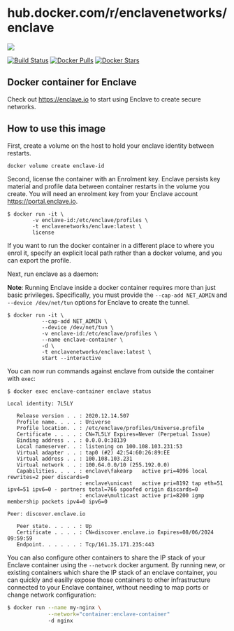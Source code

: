 # hub.docker.com/r/enclavenetworks/enclave

<p><a href="https://enclave.io/"><img src="https://enclave.io/img/enclave-logo.png"/></a></p>

[![Build Status](https://img.shields.io/docker/cloud/build/enclavenetworks/enclave.svg)](https://hub.docker.com/r/enclavenetworks/enclave)
[![Docker Pulls](https://img.shields.io/docker/pulls/enclavenetworks/enclave.svg)](https://hub.docker.com/r/enclavenetworks/enclave)
[![Docker Stars](https://img.shields.io/docker/stars/enclavenetworks/enclave.svg)](https://hub.docker.com/r/enclavenetworks/enclave)

## Docker container for Enclave

Check out https://enclave.io to start using Enclave to create secure networks.

## How to use this image

First, create a volume on the host to hold your enclave identity between restarts.

```bash
docker volume create enclave-id
```

Second, license the container with an Enrolment key. Enclave persists key material and profile data between container restarts in the volume you create. You will need an  enrolment key from your Enclave account https://portal.enclave.io.

```
$ docker run -it \
        -v enclave-id:/etc/enclave/profiles \
        -t enclavenetworks/enclave:latest \
        license
```

If you want to run the docker container in a different place to where you enrol it, specify an explicit local path rather than a docker volume, and you can export the profile.

Next, run enclave as a daemon:

**Note**: Running Enclave inside a docker container requires more than just basic privileges. Specifically, you
must provide the `--cap-add NET_ADMIN` and `--device /dev/net/tun` options for Enclave to create the tunnel.

```
$ docker run -it \
           --cap-add NET_ADMIN \
           --device /dev/net/tun \
           -v enclave-id:/etc/enclave/profiles \
           --name enclave-container \
           -d \
           -t enclavenetworks/enclave:latest \
           start --interactive
```

You can now run commands against enclave from outside the container with `exec`:
```
$ docker exec enclave-container enclave status

Local identity: 7L5LY

   Release version . . : 2020.12.14.507
   Profile name. . . . : Universe
   Profile location. . : /etc/enclave/profiles/Universe.profile
   Certificate . . . . : CN=7L5LY Expires=Never (Perpetual Issue)
   Binding address . . : 0.0.0.0:38139
   Local nameserver. . : listening on 100.108.103.231:53
   Virtual adapter . . : tap0 (#2) 42:54:60:26:89:EE
   Virtual address . . : 100.108.103.231
   Virtual network . . : 100.64.0.0/10 (255.192.0.0)
   Capabilities. . . . : enclave\fakearp   active pri=4096 local rewrites=2 peer discards=0
                       : enclave\unicast   active pri=8192 tap eth=51 ipv4=51 ipv6=0 - partners total=766 spoofed origin discards=0
                       : enclave\multicast active pri=8200 igmp membership packets ipv4=0 ipv6=0

Peer: discover.enclave.io

   Peer state. . . . . : Up
   Certificate . . . . : CN=discover.enclave.io Expires=08/06/2024 09:59:59
   Endpoint. . . . . . : Tcp/161.35.171.235:443

```

You can also configure other containers to share the IP stack of your Enclave container using the `--network` docker argument. By running new, or existing containers which share the IP stack of an enclave container, you can quickly and easilly expose those containers to other infrastructure connected to your Enclave container, without needing to map ports or change network configuration:

```bash
$ docker run --name my-nginx \
             --network="container:enclave-container" 
             -d nginx
```
